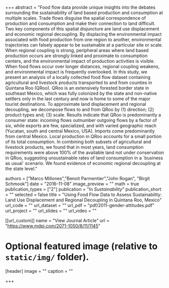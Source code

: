 +++
abstract = "Food flow data provide unique insights into the debates surrounding the sustainability of land based production and consumption at multiple scales. Trade flows disguise the spatial correspondence of production and consumption and make their connection to land difficult. Two key components of this spatial disjuncture are land use displacement and economic regional decoupling. By displacing the environmental impact associated with food production from one region to another, environmental trajectories can falsely appear to be sustainable at a particular site or scale. When regional coupling is strong, peripheral areas where land based production occurs are strongly linked and proximate to consumption centers, and the environmental impact of production activities is visible. When food flows occur over longer distances, regional coupling weakens, and environmental impact is frequently overlooked. In this study, we present an analysis of a locally collected food flow dataset containing agricultural and livestock products transported to and from counties in Quintana Roo (QRoo). QRoo is an extensively forested border state in southeast Mexico, which was fully colonized by the state and non-native settlers only in the last century and now is home to some of the major tourist destinations. To approximate land displacement and regional decoupling, we decompose flows to and from QRoo by (1) direction; (2) product types and; (3) scale. Results indicate that QRoo is predominantly a consumer state: incoming flows outnumber outgoing flows by a factor of six, while exports are few, specialized, and with varied geographic reach (Yucatan, south and central Mexico, USA). Imports come predominantly from central Mexico. Local production in QRoo accounts for a small portion of its total consumption. In combining both subsets of agricultural and livestock products, we found that in most years, land consumption requirements were above 100% of the available land not under conservation in QRoo, suggesting unsustainable rates of land consumption in a ´business as usual´ scenario. We found evidence of economic regional decoupling at the state level."

authors = ["Marco Millones","Benoit Parmentier","John Rogan", "Birgit Schmook"]
date = "2016-11-08"
image_preview = ""
math = true
publication_types = ["2"]
publication = "In *Sustainability*"
publication_short = ""
selected = false
title = "Using Food Flow Data to Assess Sustainability: Land Use Displacement and Regional Decoupling in Quintana Roo, Mexico"
url_code = ""
url_dataset = ""
url_pdf = "pdf/2011-gender-attitudes.pdf"
url_project = ""
url_slides = ""
url_video = ""

[[url_custom]]
name = "View Journal Article"
url = "https://www.mdpi.com/2071-1050/8/11/1145"

# Optional featured image (relative to `static/img/` folder).
[header]
image = ""
caption = ""

+++